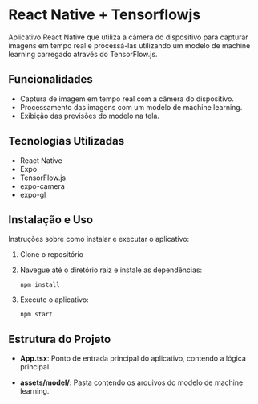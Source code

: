 # React Native + Tensorflowjs

Aplicativo React Native que utiliza a câmera do dispositivo para capturar imagens em tempo real e processá-las utilizando um modelo de machine learning carregado através do TensorFlow.js.

## Funcionalidades

- Captura de imagem em tempo real com a câmera do dispositivo.
- Processamento das imagens com um modelo de machine learning.
- Exibição das previsões do modelo na tela.

## Tecnologias Utilizadas

- React Native
- Expo
- TensorFlow.js
- expo-camera
- expo-gl

## Instalação e Uso

Instruções sobre como instalar e executar o aplicativo:

1. Clone o repositório

2. Navegue até o diretório raiz e instale as dependências:
   
   ``npm install``
3. Execute o aplicativo:

    ``npm start``

## Estrutura do Projeto

* **App.tsx**: Ponto de entrada principal do aplicativo, contendo a lógica principal.

* **assets/model/**: Pasta contendo os arquivos do modelo de machine learning.
